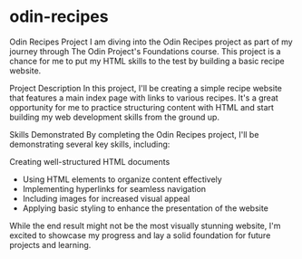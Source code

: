 # odin-recipes

Odin Recipes Project
I am diving into the Odin Recipes project as part of my journey through The Odin Project's Foundations course. This project is a chance for me to put my HTML skills to the test by building a basic recipe website.

Project Description
In this project, I'll be creating a simple recipe website that features a main index page with links to various recipes. It's a great opportunity for me to practice structuring content with HTML and start building my web development skills from the ground up.

Skills Demonstrated
By completing the Odin Recipes project, I'll be demonstrating several key skills, including:

Creating well-structured HTML documents
- Using HTML elements to organize content effectively
- Implementing hyperlinks for seamless navigation
- Including images for increased visual appeal
- Applying basic styling to enhance the presentation of the website

While the end result might not be the most visually stunning website, I'm excited to showcase my progress and lay a solid foundation for future projects and learning.